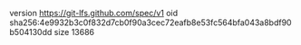 version https://git-lfs.github.com/spec/v1
oid sha256:4e9932b3c0f832d7cb0f90a3cec72eafb8e53fc564bfa043a8bdf90b504130dd
size 13686
